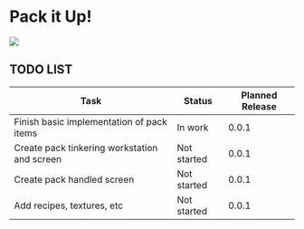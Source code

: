 # Pack it Up!
<p align="left">
<a href="https://opensource.org/licenses/MIT"><img src="https://img.shields.io/badge/License-MIT-brightgreen.svg"></a>
</p>

## TODO LIST

|Task|Status|Planned Release|
|----|------|---------------|
|Finish basic implementation of pack items|In work|0.0.1|
|Create pack tinkering workstation and screen|Not started|0.0.1|
|Create pack handled screen|Not started|0.0.1|
|Add recipes, textures, etc|Not started|0.0.1|

